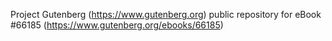 Project Gutenberg (https://www.gutenberg.org) public repository for
eBook #66185 (https://www.gutenberg.org/ebooks/66185)
